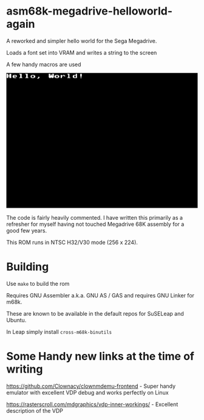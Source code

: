 # asm68k-megadrive-helloworld-again
A reworked and simpler hello world for the Sega Megadrive.

Loads a font set into VRAM and writes a string to the screen

A few handy macros are used

![slideshow.gif](misc/helloworld.png)

The code is fairly heavily commented.  I have written this primarily as a refresher for myself having not touched Megadrive 68K assembly for a good few years.

This ROM runs in NTSC H32/V30 mode (256 x 224).


# Building
Use ```make``` to build the rom

Requires GNU Assembler a.k.a. GNU AS / GAS and requires GNU Linker for m68k.

These are known to be available in the default repos for SuSELeap and Ubuntu.

In Leap simply install ```cross-m68k-binutils```

# Some Handy new links at the time of writing
https://github.com/Clownacy/clownmdemu-frontend - Super handy emulator with excellent VDP debug and works perfectly on Linux

https://rasterscroll.com/mdgraphics/vdp-inner-workings/ - Excellent description of the VDP
